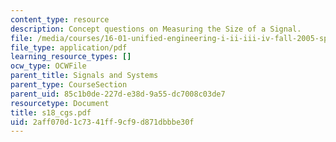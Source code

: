 ```yaml
---
content_type: resource
description: Concept questions on Measuring the Size of a Signal.
file: /media/courses/16-01-unified-engineering-i-ii-iii-iv-fall-2005-spring-2006/2aff070d1c7341ff9cf9d871dbbbe30f_s18_cgs.pdf
file_type: application/pdf
learning_resource_types: []
ocw_type: OCWFile
parent_title: Signals and Systems
parent_type: CourseSection
parent_uid: 85c1b0de-227d-e38d-9a55-dc7008c03de7
resourcetype: Document
title: s18_cgs.pdf
uid: 2aff070d-1c73-41ff-9cf9-d871dbbbe30f
---
```

